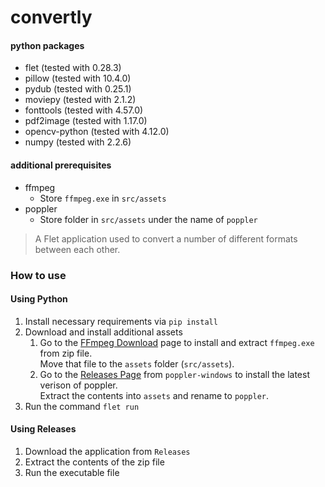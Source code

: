 # convertly

#### python packages
- flet (tested with 0.28.3)
- pillow (tested with 10.4.0)
- pydub (tested with 0.25.1)
- moviepy (tested with 2.1.2)
- fonttools (tested with 4.57.0)
- pdf2image (tested with 1.17.0)
- opencv-python (tested with 4.12.0)
- numpy (tested with 2.2.6)

#### additional prerequisites
- ffmpeg
  - Store `ffmpeg.exe` in `src/assets`
- poppler
  - Store folder in `src/assets` under the name of `poppler`

> A Flet application used to convert a number of different formats between each other.

### How to use
#### Using Python
1. Install necessary requirements via `pip install`
2. Download and install additional assets
    1. Go to the [FFmpeg Download](https://ffmpeg.org/download.html) page to install and extract `ffmpeg.exe` from zip file.<br>Move that file to the `assets` folder (`src/assets`).
    2.  Go to the [Releases Page](http://github.com/oschwartz10612/poppler-windows/releases) from `poppler-windows` to install the latest verison of poppler.<br>Extract the contents into `assets` and rename to `poppler`.
3. Run the command `flet run`
#### Using Releases
1. Download the application from `Releases`
2. Extract the contents of the zip file
3. Run the executable file